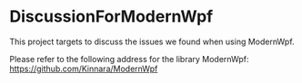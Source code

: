 # DiscussionForModernWpf

This project targets to discuss the issues we found when using ModernWpf.

Please refer to the following address for the library ModernWpf:
https://github.com/Kinnara/ModernWpf
